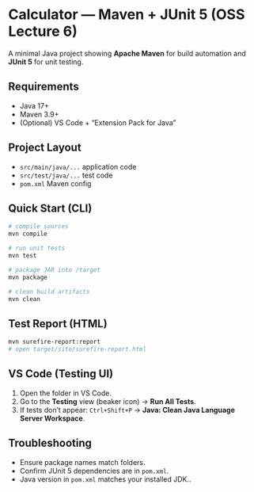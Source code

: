 # Calculator — Maven + JUnit 5 (OSS Lecture 6)

A minimal Java project showing **Apache Maven** for build automation and **JUnit 5** for unit testing.

## Requirements
- Java 17+
- Maven 3.9+
- (Optional) VS Code + “Extension Pack for Java”

## Project Layout
- `src/main/java/...` application code  
- `src/test/java/...` test code  
- `pom.xml` Maven config

## Quick Start (CLI)
```bash
# compile sources
mvn compile

# run unit tests
mvn test

# package JAR into /target
mvn package

# clean build artifacts
mvn clean
```

## Test Report (HTML)
```bash
mvn surefire-report:report
# open target/site/surefire-report.html
```

## VS Code (Testing UI)
1. Open the folder in VS Code.  
2. Go to the **Testing** view (beaker icon) → **Run All Tests**.  
3. If tests don’t appear: `Ctrl+Shift+P` → **Java: Clean Java Language Server Workspace**.

## Troubleshooting
- Ensure package names match folders.
- Confirm JUnit 5 dependencies are in `pom.xml`.
- Java version in `pom.xml` matches your installed JDK..
